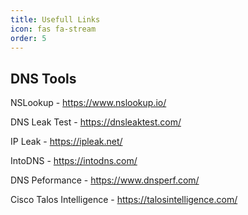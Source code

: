 ```yaml
---
title: Usefull Links
icon: fas fa-stream
order: 5
---
```


## DNS Tools

NSLookup - https://www.nslookup.io/

DNS Leak Test - https://dnsleaktest.com/

IP Leak - https://ipleak.net/

IntoDNS - https://intodns.com/

DNS Peformance - https://www.dnsperf.com/

Cisco Talos Intelligence - https://talosintelligence.com/